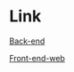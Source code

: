 # Link

[Back-end](https://github.com/andochiwa/Online-Education-Backend)

[Front-end-web](https://github.com/andochiwa/Online-Education-Frontend-web)